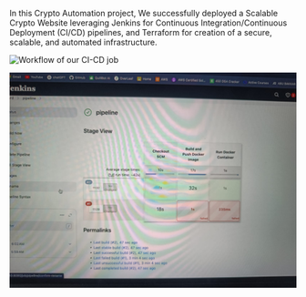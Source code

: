 In this Crypto Automation  project, We successfully deployed a Scalable Crypto Website leveraging Jenkins for Continuous Integration/Continuous Deployment (CI/CD) pipelines, and Terraform for creation of a secure, scalable, and automated infrastructure.


![Workflow  of  our CI-CD job](workflow.jpg)

![Implementaion of CI-CD job](pipeline_run.jpg)
